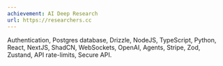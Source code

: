 ```yaml
---
achievement: AI Deep Research
url: https://researchers.cc
---
```


Authentication, Postgres database, Drizzle, NodeJS, TypeScript, Python, React, NextJS, ShadCN, WebSockets, OpenAI, Agents, Stripe, Zod, Zustand, API 
rate-limits, Secure API.
